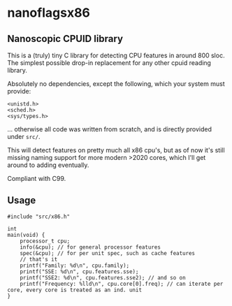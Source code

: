 <h1>nanoflagsx86</h1>
<h2>Nanoscopic CPUID library</h2>

This is a (truly) tiny C library for detecting CPU features in around 800 sloc.
The simplest possible drop-in replacement for any other cpuid reading library.

Absolutely no dependencies, except the following, which your system must provide:
```
<unistd.h>
<sched.h>
<sys/types.h>
```


... otherwise all code was written from scratch, and is directly provided under `src/`. 


This will detect features on pretty much all x86 cpu's, but as of now it's still missing naming support for more modern >2020 cores, which I'll get around to adding eventually.


Compliant with C99. 



## Usage
```
#include "src/x86.h"

int
main(void) {
    processor_t cpu;
    info(&cpu); // for general processor features
    spec(&cpu); // for per unit spec, such as cache features
    // that's it
    printf("Family: %d\n", cpu.family);
    printf("SSE: %d\n", cpu.features.sse);
    printf("SSE2: %d\n", cpu.features.sse2); // and so on
    printf("Frequency: %lld\n", cpu.core[0].freq); // can iterate per core, every core is treated as an ind. unit
}
```

